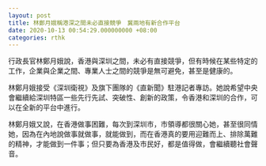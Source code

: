 ```yaml
---
layout: post
title: 林鄭月娥稱港深之間未必直接競爭　冀兩地有新合作平台
date: 2020-10-13 00:54:29.000000000 +08:00
categories: rthk
---
```


行政長官林鄭月娥說，香港與深圳之間，未必有直接競爭，但有時候在某些特定的工作，企業與企業之間、專業人士之間的競爭是無可避免，甚至是健康的。

林鄭月娥接受《深圳衛視》及旗下團隊的《直新聞》駐港記者專訪。她說希望中央會繼續給深圳特區一些先行先試、突破性、創新的政策，令香港和深圳的合作，可以在全新的平台中進行。

林鄭月娥又說，在香港做事困難，每次到深圳市，市領導都很關心她，甚至很同情她，因為在內地說做事就做事，就能做到，而在香港真的要用迎難而上、排除萬難的精神，才能做到一件事；但只要為香港及市民好，都是值得做，會繼續聽社會聲音。

